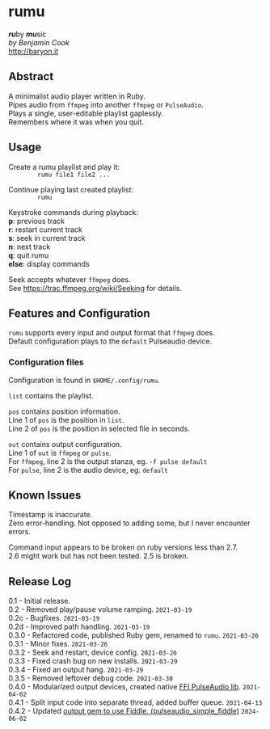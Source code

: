 # rumu

***ru***by ***mu***sic\
*by Benjamin Cook*\
<http://baryon.it>

## Abstract

A minimalist audio player written in Ruby.\
Pipes audio from `ffmpeg` into another `ffmpeg` or `PulseAudio`.\
Plays a single, user-editable playlist gaplessly.\
Remembers where it was when you quit.

## Usage
Create a rumu playlist and play it:\
`        rumu file1 file2 ...`
	
Continue playing last created playlist:\
`        rumu`

Keystroke commands during playback:\
**p**: previous track\
**r**: restart current track\
**s**: seek in current track\
**n**: next track\
**q**: quit rumu\
**else**: display commands

Seek accepts whatever `ffmpeg` does.\
See <https://trac.ffmpeg.org/wiki/Seeking> for details.

## Features and Configuration

`rumu` supports every input and output format that `ffmpeg` does.\
Default configuration plays to the `default` Pulseaudio device.

### Configuration files

Configuration is found in `$HOME/.config/rumu`.

`list` contains the playlist.

`pos` contains position information.\
Line 1 of `pos` is the position in `list`.\
Line 2 of `pos` is the position in selected file in seconds.

`out` contains output configuration.\
Line 1 of `out` is `ffmpeg` or `pulse`.\
For `ffmpeg`, line 2 is the output stanza, eg. `-f pulse default`\
For `pulse`, line 2 is the audio device, eg. `default`

## Known Issues
Timestamp is inaccurate.\
Zero error-handling. Not opposed to adding some, but I never encounter errors.

Command input appears to be broken on ruby versions less than 2.7.\
2.6 might work but has not been tested. 2.5 is broken.

## Release Log
0.1 - Initial release.\
0.2 - Removed play/pause volume ramping. `2021-03-19`\
0.2c - Bugfixes. `2021-03-19`\
0.2d - Improved path handling. `2021-03-19`\
0.3.0 - Refactored code, published Ruby gem, renamed to `rumu`. `2021-03-26`\
0.3.1 - Minor fixes. `2021-03-26`\
0.3.2 - Seek and restart, device config. `2021-03-26`\
0.3.3 - Fixed crash bug on new installs. `2021-03-29`\
0.3.4 - Fixed an output hang. `2021-03-29`\
0.3.5 - Removed leftover debug code. `2021-03-30`\
0.4.0 - Modularized output devices, created native [FFI PulseAudio lib](https://github.com/Canar/pulseaudio_simple_ffi). `2021-04-02`\
0.4.1 - Split input code into separate thread, added buffer queue. `2021-04-13`\
0.4.2 - Updated [output gem to use Fiddle. (pulseaudio_simple_fiddle)](https://github.com/Canar/pulseaudio_simple_fiddle) `2024-06-02`
